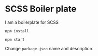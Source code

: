 # SCSS Boiler plate

I am a boilerplate for SCSS

`npm install`

`npm start`

Change `package.json` name and description.